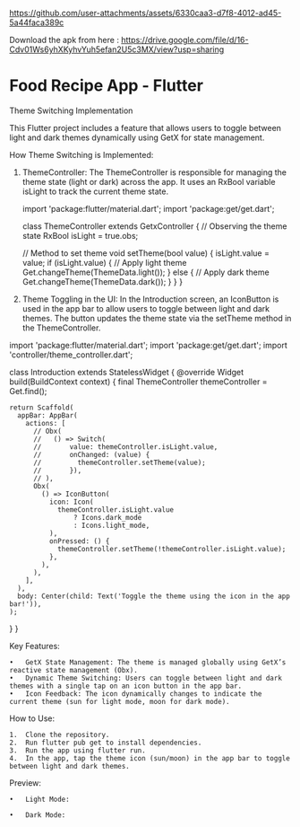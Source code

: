 
https://github.com/user-attachments/assets/6330caa3-d7f8-4012-ad45-5a44faca389c


Download the apk from here : https://drive.google.com/file/d/16-Cdv01Ws6yhXKyhvYuh5efan2U5c3MX/view?usp=sharing

# Food Recipe App - Flutter

Theme Switching Implementation

This Flutter project includes a feature that allows users to toggle between light and dark themes dynamically using GetX for state management.

How Theme Switching is Implemented:

1.	ThemeController: The ThemeController is responsible for managing the theme state (light or dark) across the app. It uses an RxBool variable isLight to track the current theme state.

	import 'package:flutter/material.dart';
	import 'package:get/get.dart';

	class ThemeController extends GetxController {
	  // Observing the theme state
	  RxBool isLight = true.obs;
	
	  // Method to set theme
	  void setTheme(bool value) {
	    isLight.value = value;
	    if (isLight.value) {
	      // Apply light theme
	      Get.changeTheme(ThemeData.light());
	    } else {
	      // Apply dark theme
	      Get.changeTheme(ThemeData.dark());
	    }
	  }
	}


2.	Theme Toggling in the UI:
In the Introduction screen, an IconButton is used in the app bar to allow users to toggle between light and dark themes. The button updates the theme state via the setTheme method in the ThemeController.

import 'package:flutter/material.dart';
import 'package:get/get.dart';
import 'controller/theme_controller.dart';

class Introduction extends StatelessWidget {
  @override
  Widget build(BuildContext context) {
    final ThemeController themeController = Get.find<ThemeController>();

    return Scaffold(
      appBar: AppBar(
        actions: [
          // Obx(
          //   () => Switch(
          //       value: themeController.isLight.value,
          //       onChanged: (value) {
          //         themeController.setTheme(value);
          //       }),
          // ),
          Obx(
            () => IconButton(
              icon: Icon(
                themeController.isLight.value
                    ? Icons.dark_mode
                    : Icons.light_mode,
              ),
              onPressed: () {
                themeController.setTheme(!themeController.isLight.value);
              },
            ),
          ),
        ],
      ),
      body: Center(child: Text('Toggle the theme using the icon in the app bar!')),
    );
  }
}



Key Features:

	•	GetX State Management: The theme is managed globally using GetX’s reactive state management (Obx).
	•	Dynamic Theme Switching: Users can toggle between light and dark themes with a single tap on an icon button in the app bar.
	•	Icon Feedback: The icon dynamically changes to indicate the current theme (sun for light mode, moon for dark mode).

How to Use:

	1.	Clone the repository.
	2.	Run flutter pub get to install dependencies.
	3.	Run the app using flutter run.
	4.	In the app, tap the theme icon (sun/moon) in the app bar to toggle between light and dark themes.

Preview:

	•	Light Mode: 

	•	Dark Mode: 









